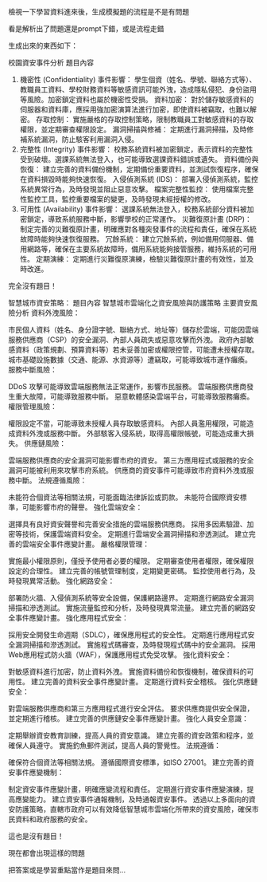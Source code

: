 檢視一下學習資料進來後，生成模擬題的流程是不是有問題

看是解析出了問題還是prompt下錯，或是流程走錯

生成出來的東西如下：

校園資安事件分析
題目內容
1. 機密性 (Confidentiality)
事件影響： 學生個資（姓名、學號、聯絡方式等）、教職員工資料、學校財務資料等敏感資訊可能外洩，造成隱私侵犯、身份盜用等風險。加密鎖定資料也屬於機密性受損。
資料加密： 對於儲存敏感資料的伺服器和資料庫，應採用強加密演算法進行加密，即使資料被竊取，也難以解密。
存取控制： 實施嚴格的存取控制策略，限制教職員工對敏感資料的存取權限，並定期審查權限設定。
漏洞掃描與修補： 定期進行漏洞掃描，及時修補系統漏洞，防止駭客利用漏洞入侵。
2. 完整性 (Integrity)
事件影響： 校務系統資料被加密鎖定，表示資料的完整性受到破壞。選課系統無法登入，也可能導致選課資料錯誤或遺失。
資料備份與恢復： 建立完善的資料備份機制，定期備份重要資料，並測試恢復程序，確保在資料損毀時能夠快速恢復。
入侵偵測系統 (IDS)： 部署入侵偵測系統，監控系統異常行為，及時發現並阻止惡意攻擊。
檔案完整性監控： 使用檔案完整性監控工具，監控重要檔案的變更，及時發現未經授權的修改。
3. 可用性 (Availability)
事件影響： 選課系統無法登入，校務系統部分資料被加密鎖定，導致系統服務中斷，影響學校的正常運作。
災難復原計畫 (DRP)： 制定完善的災難復原計畫，明確應對各種突發事件的流程和責任，確保在系統故障時能夠快速恢復服務。
冗餘系統： 建立冗餘系統，例如備用伺服器、備用網路等，確保在主要系統故障時，備用系統能夠接管服務，維持系統的可用性。
定期演練： 定期進行災難復原演練，檢驗災難復原計畫的有效性，並及時改進。

完全沒有題目！

智慧城市資安策略：
題目內容
智慧城市雲端化之資安風險與防護策略
主要資安風險分析
資料外洩風險：

市民個人資料（姓名、身分證字號、聯絡方式、地址等）儲存於雲端，可能因雲端服務供應商（CSP）的安全漏洞、內部人員疏失或惡意攻擊而外洩。
政府內部敏感資料（政策規劃、預算資料等）若未妥善加密或權限控管，可能遭未授權存取。
城市基礎設施數據（交通、能源、水資源等）遭竊取，可能導致城市運作癱瘓。
服務中斷風險：

DDoS 攻擊可能導致雲端服務無法正常運作，影響市民服務。
雲端服務供應商發生重大故障，可能導致服務中斷。
惡意軟體感染雲端平台，可能導致服務癱瘓。
權限管理風險：

權限設定不當，可能導致未授權人員存取敏感資料。
內部人員濫用權限，可能造成資料外洩或服務中斷。
外部駭客入侵系統，取得高權限帳號，可能造成重大損失。
供應鏈風險：

雲端服務供應商的安全漏洞可能影響市府的資安。
第三方應用程式或服務的安全漏洞可能被利用來攻擊市府系統。
供應商的資安事件可能導致市府資料外洩或服務中斷。
法規遵循風險：

未能符合個資法等相關法規，可能面臨法律訴訟或罰款。
未能符合國際資安標準，可能影響市府的聲譽。
強化雲端安全：

選擇具有良好資安聲譽和完善安全措施的雲端服務供應商。
採用多因素驗證、加密等技術，保護雲端資料安全。
定期進行雲端安全漏洞掃描和滲透測試。
建立完善的雲端安全事件應變計畫。
嚴格權限管理：

實施最小權限原則，僅授予使用者必要的權限。
定期審查使用者權限，確保權限設定的合理性。
建立完善的帳號管理制度，定期變更密碼。
監控使用者行為，及時發現異常活動。
強化網路安全：

部署防火牆、入侵偵測系統等安全設備，保護網路邊界。
定期進行網路安全漏洞掃描和滲透測試。
實施流量監控和分析，及時發現異常流量。
建立完善的網路安全事件應變計畫。
強化應用程式安全：

採用安全開發生命週期（SDLC），確保應用程式的安全性。
定期進行應用程式安全漏洞掃描和滲透測試。
實施程式碼審查，及時發現程式碼中的安全漏洞。
採用Web應用程式防火牆（WAF），保護應用程式免受攻擊。
強化資料安全：

對敏感資料進行加密，防止資料外洩。
實施資料備份和恢復機制，確保資料的可用性。
建立完善的資料安全事件應變計畫。
定期進行資料安全稽核。
強化供應鏈安全：

對雲端服務供應商和第三方應用程式進行安全評估。
要求供應商提供安全保證，並定期進行稽核。
建立完善的供應鏈安全事件應變計畫。
強化人員安全意識：

定期舉辦資安教育訓練，提高人員的資安意識。
建立完善的資安政策和程序，並確保人員遵守。
實施釣魚郵件測試，提高人員的警覺性。
法規遵循：

確保符合個資法等相關法規。
遵循國際資安標準，如ISO 27001。
建立完善的資安事件應變機制：

制定資安事件應變計畫，明確應變流程和責任。
定期進行資安事件應變演練，提高應變能力。
建立資安事件通報機制，及時通報資安事件。
透過以上多面向的資安防護策略，直轄市政府可以有效降低智慧城市雲端化所帶來的資安風險，確保市民資料和政府服務的安全。

這也是沒有題目！

現在都會出現這樣的問題

把答案或是學習重點當作是題目來問...